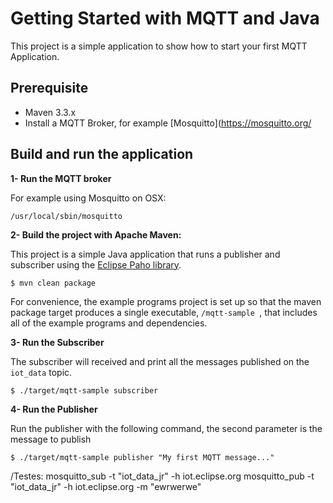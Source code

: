 # Getting Started with MQTT and Java

This project is a simple application to show how to start your first MQTT Application.

## Prerequisite

* Maven 3.3.x
* Install a MQTT Broker, for example [Mosquitto](https://mosquitto.org/
    
    
## Build and run the application

**1- Run the MQTT broker**

For example using Mosquitto on OSX:

```
/usr/local/sbin/mosquitto
```


**2- Build the project with Apache Maven:**

This project is a simple Java application that runs a publisher and subscriber using the [Eclipse Paho library](https://eclipse.org/paho/).


```
$ mvn clean package
```

For convenience, the example programs project is set up so that the maven package target produces a single executable, 
`/mqtt-sample `, that includes all of the example programs and dependencies.


**3- Run the Subscriber**

The subscriber will received and print all the messages published on the `iot_data` topic.

```
$ ./target/mqtt-sample subscriber
```

**4- Run the Publisher**

Run the publisher with the following command, the second parameter is the message to publish

```
$ ./target/mqtt-sample publisher "My first MQTT message..."
```

/Testes:
mosquitto_sub -t "iot_data_jr" -h iot.eclipse.org
mosquitto_pub -t "iot_data_jr" -h  iot.eclipse.org -m "ewrwerwe"


